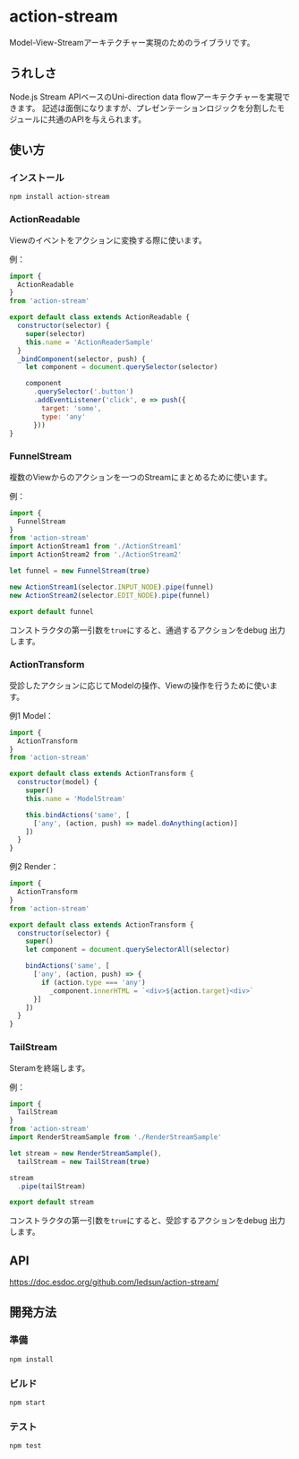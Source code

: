# action-stream
Model-View-Streamアーキテクチャー実現のためのライブラリです。

## うれしさ
Node.js Stream APIベースのUni-direction data flowアーキテクチャーを実現できます。
記述は面倒になりますが、プレゼンテーションロジックを分割したモジュールに共通のAPIを与えられます。

## 使い方
### インストール
`npm install action-stream`

### ActionReadable
Viewのイベントをアクションに変換する際に使います。

例：

```js
import {
  ActionReadable
}
from 'action-stream'

export default class extends ActionReadable {
  constructor(selector) {
    super(selector)
    this.name = 'ActionReaderSample'
  }
  _bindComponent(selector, push) {
    let component = document.querySelector(selector)

    component
      .querySelector('.button')
      .addEventListener('click', e => push({
        target: 'some',
        type: 'any'
      }))
}
```

### FunnelStream
複数のViewからのアクションを一つのStreamにまとめるために使います。

例：
```js
import {
  FunnelStream
}
from 'action-stream'
import ActionStream1 from './ActionStream1'
import ActionStream2 from './ActionStream2'

let funnel = new FunnelStream(true)

new ActionStream1(selector.INPUT_NODE).pipe(funnel)
new ActionStream2(selector.EDIT_NODE).pipe(funnel)

export default funnel
```

コンストラクタの第一引数を`true`にすると、通過するアクションをdebug
出力します。

### ActionTransform
受診したアクションに応じてModelの操作、Viewの操作を行うために使います。

例1 Model：

```js
import {
  ActionTransform
}
from 'action-stream'

export default class extends ActionTransform {
  constructor(model) {
    super()
    this.name = 'ModelStream'

    this.bindActions('same', [
      ['any', (action, push) => madel.doAnything(action)]
    ])
  }
}
```

例2 Render：

```js
import {
  ActionTransform
}
from 'action-stream'

export default class extends ActionTransform {
  constructor(selector) {
    super()
    let component = document.querySelectorAll(selector)

    bindActions('same', [
      ['any', (action, push) => {
        if (action.type === 'any')
          _component.innerHTML = `<div>${action.target}<div>`
      }]
    ])
  }
}
```


### TailStream
Steramを終端します。

例：
```js
import {
  TailStream
}
from 'action-stream'
import RenderStreamSample from './RenderStreamSample'

let stream = new RenderStreamSample(),
  tailStream = new TailStream(true)

stream
  .pipe(tailStream)

export default stream
```

コンストラクタの第一引数を`true`にすると、受診するアクションをdebug
出力します。

## API

https://doc.esdoc.org/github.com/ledsun/action-stream/

## 開発方法
### 準備

```
npm install
```

### ビルド

```
npm start
```

### テスト

```
npm test
```
